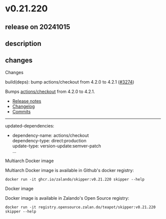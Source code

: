 # v0.21.220

## release on 20241015
## description
## changes
Changes

build(deps): bump actions/checkout from 4.2.0 to 4.2.1 (<a class="issue-link js-issue-link" data-error-text="Failed to load title" data-id="2584455059" data-permission-text="Title is private" data-url="https://github.com/zalando/skipper/issues/3274" data-hovercard-type="pull_request" data-hovercard-url="/zalando/skipper/pull/3274/hovercard" href="https://github.com/zalando/skipper/pull/3274">#3274</a>)

Bumps <a href="https://github.com/actions/checkout">actions/checkout</a> from 4.2.0 to 4.2.1.

* <a href="https://github.com/actions/checkout/releases">Release notes</a>
* <a href="https://github.com/actions/checkout/blob/main/CHANGELOG.md">Changelog</a>
* <a href="https://github.com/actions/checkout/compare/d632683dd7b4114ad314bca15554477dd762a938...eef61447b9ff4aafe5dcd4e0bbf5d482be7e7871">Commits</a>

*** ** * ** ***

updated-dependencies:

* dependency-name: actions/checkout  
  dependency-type: direct:production  
  update-type: version-update:semver-patch  
  ...

Multiarch Docker image

Multiarch Docker image is available in Github's docker registry:

    docker run -it ghcr.io/zalando/skipper:v0.21.220 skipper --help

Docker image

Docker image is available in Zalando's Open Source registry:

    docker run -it registry.opensource.zalan.do/teapot/skipper:v0.21.220 skipper --help


